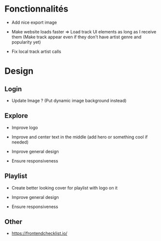 # Fonctionnalités

* Add nice export image

* Make website loads faster => Load track UI elements as long as I receive them (Make track appear even if they don't have artist genre and popularity yet)

* Fix local track artist calls

# Design

## Login

* Update Image ? (Put dynamic image background instead)

## Explore

* Improve logo

* Improve and center text in the middle (add hero or something cool if needed)

* Improve general design

* Ensure responsiveness

## Playlist

* Create better looking cover for playlist with logo on it

* Improve general design

* Ensure responsiveness

## Other

* https://frontendchecklist.io/
